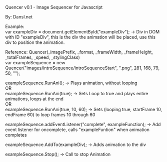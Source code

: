 Quencer v0.1 - Image Sequencer for Javascript  
  
By: Dansl.net  
  
Example:  
var exampleDiv = document.getElementById("exampleDiv"); -> Div in DOM with ID "exampleDiv", this is the div the animation will be placed, use this div to position the animation.  
  
Reference: Quencer(_imagePrefix, _format, _frameWidth, _frameHeight, _totalFrames, _speed, _stylingClass)  
var exampleSequence = new Quencer("images/introSequence/introSequenceStart", ".png", 281, 168, 79, 50, "");  
  
exampleSequence.RunAni(); -> Plays animation, without looping  
OR  
exampleSequence.RunAni(true); -> Sets Loop to true and plays entire animations, loops at the end  
OR  
exampleSequence.RunAni(true, 10, 60); -> Sets (looping true, startFrame 10, endFrame 60) to loop frames 10 through 60  
  
exampleSequence.addEventListener("complete", exampleFunction); -> Add event listener for oncomplete, calls "exampleFuntion" when animation completes
  
exampleSequence.AddTo(exampleDiv); -> Adds animation to the div
  
exampleSequence.Stop(); -> Call to stop Animation  